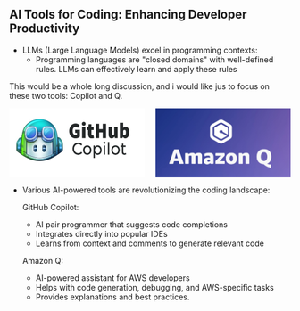 ## AI Tools for Coding: Enhancing Developer Productivity

- LLMs (Large Language Models) excel in programming contexts:
  - Programming languages are "closed domains" with well-defined rules. LLMs can effectively learn and apply these rules


This would be a whole long discussion, and i would like jus to focus on these two tools: Copilot and Q.

<div style="display: flex; justify-content: space-between;">
  <img src="images/copilot.png" alt="GitHub Copilot" style="width: 48%; height: auto;">
  <img src="images/amazonq.png" alt="Amazon Q" style="width: 48%; height: auto;">
</div>



- Various AI-powered tools are revolutionizing the coding landscape:

   GitHub Copilot:
     - AI pair programmer that suggests code completions
     - Integrates directly into popular IDEs
     - Learns from context and comments to generate relevant code

   Amazon Q:
     - AI-powered assistant for AWS developers
     - Helps with code generation, debugging, and AWS-specific tasks
     - Provides explanations and best practices.

